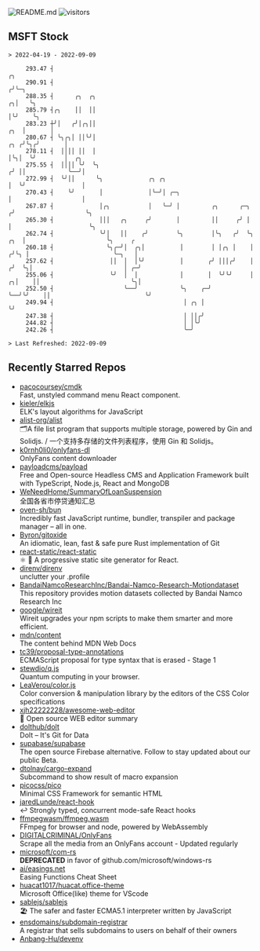 ![README.md](https://github.com/Gerhut/Gerhut/workflows/README.md/badge.svg)
![visitors](https://visitors.vercel.app/Gerhut/Gerhut?token=8cf69d1f6813d272ef062726b6070c9be4ff72038cfe5a7ded7384a8da65d866)

## MSFT Stock

```
> 2022-04-19 - 2022-09-09

     293.47 ┤                                                                                ╭╮                  
     290.91 ┤                                                                               ╭╯╰─╮                
     288.35 ┤      ╭╮  ╭╮                                                                 ╭╮│   ╰╮               
     285.79 ┤╭╮    ││  ││                                                                 │╰╯    ╰╮              
     283.23 ┼╯│   ╭╯│╭╮││                                                             ╭╮  │       │              
     280.67 ┤ ╰╮╭╮│ ││╰╯│                                                         ╭╮ ╭╯╰╮╭╯       │              
     278.11 ┤  ││││ ││  │                                                         │╰╮│  ╰╯        │  ╭╮          
     275.55 ┤  ││││ ╰╯  ╰╮                                                       ╭╯ ││            ╰──╯│          
     272.99 ┤  ╰╯││      ╰╮             ╭╮ ╭╮                                    │  ╰╯                │          
     270.43 ┤    ╰╯       │             │╰─╯│ ╭─╮                                │                    │          
     267.87 ┤             │╭╮           │   ╰─╯ │         ╭╮      ╭─╮           ╭╯                    ╰╮         
     265.30 ┤             │││   ╭╮     ╭╯       │         ││     ╭╯ │           │                      ╰╮        
     262.74 ┤             ╰╯│   ││    ╭╯        ╰╮        │╰╮   ╭╯  ╰╮      ╭╮  │                       ╰╮     ╭ 
     260.18 ┤               ╰╮╭─╯│  ╭╮│          │        │ │╭╮ │    │     ╭╯╰╮ │                        ╰─╮   │ 
     257.62 ┤                ││  │  │╰╯          │       ╭╯ │││╭╯    │    ╭╯  ╰╮│                          │ ╭─╯ 
     255.06 ┤                ╰╯  │  │            │       │  ╰╯╰╯     │  ╭╮│    ││                          ╰╮│   
     252.50 ┤                    ╰──╯            ╰╮    ╭─╯           ╰──╯╰╯    ││                           ╰╯   
     249.94 ┤                                     │ ╭╮ │                       ╰╯                                
     247.38 ┤                                     │ ││╭╯                                                         
     244.82 ┤                                     │ │╰╯                                                          
     242.26 ┤                                     ╰─╯                                                            

> Last Refreshed: 2022-09-09
```

## Recently Starred Repos

- [pacocoursey/cmdk](https://github.com/pacocoursey/cmdk)  
  Fast, unstyled command menu React component.
- [kieler/elkjs](https://github.com/kieler/elkjs)  
  ELK's layout algorithms for JavaScript
- [alist-org/alist](https://github.com/alist-org/alist)  
  🗂️A file list program that supports multiple storage, powered by Gin and Solidjs. / 一个支持多存储的文件列表程序，使用 Gin 和 Solidjs。
- [k0rnh0li0/onlyfans-dl](https://github.com/k0rnh0li0/onlyfans-dl)  
  OnlyFans content downloader
- [payloadcms/payload](https://github.com/payloadcms/payload)  
  Free and Open-source Headless CMS and Application Framework built with TypeScript, Node.js, React and MongoDB
- [WeNeedHome/SummaryOfLoanSuspension](https://github.com/WeNeedHome/SummaryOfLoanSuspension)  
  全国各省市停贷通知汇总
- [oven-sh/bun](https://github.com/oven-sh/bun)  
  Incredibly fast JavaScript runtime, bundler, transpiler and package manager – all in one.
- [Byron/gitoxide](https://github.com/Byron/gitoxide)  
  An idiomatic, lean, fast & safe pure Rust implementation of Git
- [react-static/react-static](https://github.com/react-static/react-static)  
  ⚛️ 🚀 A progressive static site generator for React.
- [direnv/direnv](https://github.com/direnv/direnv)  
  unclutter your .profile
- [BandaiNamcoResearchInc/Bandai-Namco-Research-Motiondataset](https://github.com/BandaiNamcoResearchInc/Bandai-Namco-Research-Motiondataset)  
  This repository provides motion datasets collected by Bandai Namco Research Inc
- [google/wireit](https://github.com/google/wireit)  
  Wireit upgrades your npm scripts to make them smarter and more efficient.
- [mdn/content](https://github.com/mdn/content)  
  The content behind MDN Web Docs
- [tc39/proposal-type-annotations](https://github.com/tc39/proposal-type-annotations)  
  ECMAScript proposal for type syntax that is erased - Stage 1
- [stewdio/q.js](https://github.com/stewdio/q.js)  
  Quantum computing in your browser.
- [LeaVerou/color.js](https://github.com/LeaVerou/color.js)  
  Color conversion & manipulation library by the editors of the CSS Color specifications
- [xjh22222228/awesome-web-editor](https://github.com/xjh22222228/awesome-web-editor)  
  🔨  Open source WEB editor summary
- [dolthub/dolt](https://github.com/dolthub/dolt)  
  Dolt – It's Git for Data
- [supabase/supabase](https://github.com/supabase/supabase)  
  The open source Firebase alternative. Follow to stay updated about our public Beta.
- [dtolnay/cargo-expand](https://github.com/dtolnay/cargo-expand)  
  Subcommand to show result of macro expansion
- [picocss/pico](https://github.com/picocss/pico)  
  Minimal CSS Framework for semantic HTML
- [jaredLunde/react-hook](https://github.com/jaredLunde/react-hook)  
  ↩ Strongly typed, concurrent mode-safe React hooks
- [ffmpegwasm/ffmpeg.wasm](https://github.com/ffmpegwasm/ffmpeg.wasm)  
  FFmpeg for browser and node, powered by WebAssembly
- [DIGITALCRIMINAL/OnlyFans](https://github.com/DIGITALCRIMINAL/OnlyFans)  
  Scrape all the media from an OnlyFans account - Updated regularly
- [microsoft/com-rs](https://github.com/microsoft/com-rs)  
  **DEPRECATED** in favor of github.com/microsoft/windows-rs
- [ai/easings.net](https://github.com/ai/easings.net)  
  Easing Functions Cheat Sheet
- [huacat1017/huacat.office-theme](https://github.com/huacat1017/huacat.office-theme)  
  Microsoft Office(like) theme for VScode
- [sablejs/sablejs](https://github.com/sablejs/sablejs)  
  🏖️ The safer and faster ECMA5.1 interpreter written by JavaScript
- [ensdomains/subdomain-registrar](https://github.com/ensdomains/subdomain-registrar)  
  A registrar that sells subdomains to users on behalf of their owners
- [Anbang-Hu/devenv](https://github.com/Anbang-Hu/devenv)  
